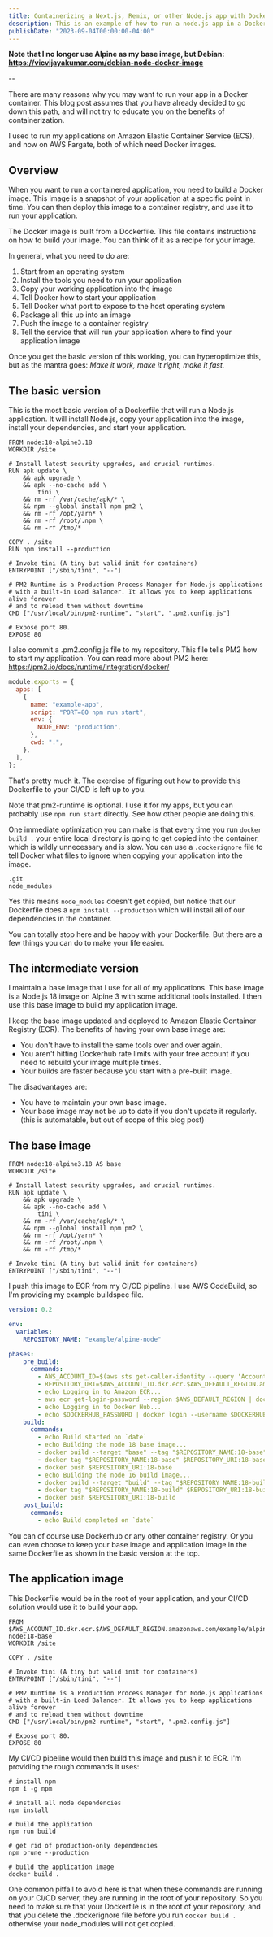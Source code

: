 ```yaml
---
title: Containerizing a Next.js, Remix, or other Node.js app with Docker
description: This is an example of how to run a node.js app in a Docker container.
publishDate: "2023-09-04T00:00:00-04:00"
---
```


**Note that I no longer use Alpine as my base image, but Debian: <https://vicvijayakumar.com/debian-node-docker-image>**

--

There are many reasons why you may want to run your app in a Docker container. This blog post assumes that you have already decided to go down this path, and will not try to educate you on the benefits of containerization.

I used to run my applications on Amazon Elastic Container Service (ECS), and now on AWS Fargate, both of which need Docker images.

## Overview

When you want to run a containered application, you need to build a Docker image. This image is a snapshot of your application at a specific point in time. You can then deploy this image to a container registry, and use it to run your application.

The Docker image is built from a Dockerfile. This file contains instructions on how to build your image. You can think of it as a recipe for your image.

In general, what you need to do are:

1. Start from an operating system
2. Install the tools you need to run your application
3. Copy your working application into the image
4. Tell Docker how to start your application
5. Tell Docker what port to expose to the host operating system
6. Package all this up into an image
7. Push the image to a container registry
8. Tell the service that will run your application where to find your application image

Once you get the basic version of this working, you can hyperoptimize this, but as the mantra goes: _Make it work, make it right, make it fast._

## The basic version

This is the most basic version of a Dockerfile that will run a Node.js application. It will install Node.js, copy your application into the image, install your dependencies, and start your application.

```plaintext:Dockerfile showLineNumbers
FROM node:18-alpine3.18
WORKDIR /site

# Install latest security upgrades, and crucial runtimes.
RUN apk update \
    && apk upgrade \
    && apk --no-cache add \
        tini \
    && rm -rf /var/cache/apk/* \
    && npm --global install npm pm2 \
    && rm -rf /opt/yarn* \
    && rm -rf /root/.npm \
    && rm -rf /tmp/*

COPY . /site
RUN npm install --production

# Invoke tini (A tiny but valid init for containers)
ENTRYPOINT ["/sbin/tini", "--"]

# PM2 Runtime is a Production Process Manager for Node.js applications
# with a built-in Load Balancer. It allows you to keep applications alive forever
# and to reload them without downtime
CMD ["/usr/local/bin/pm2-runtime", "start", ".pm2.config.js"]

# Expose port 80.
EXPOSE 80
```

I also commit a .pm2.config.js file to my repository. This file tells PM2 how to start my application. You can read more about PM2 here: <https://pm2.io/docs/runtime/integration/docker/>

```plaintext:.pm2.config.js showLineNumbers
module.exports = {
  apps: [
    {
      name: "example-app",
      script: "PORT=80 npm run start",
      env: {
        NODE_ENV: "production",
      },
      cwd: ".",
    },
  ],
};
```

That's pretty much it. The exercise of figuring out how to provide this Dockerfile to your CI/CD is left up to you.

Note that pm2-runtime is optional. I use it for my apps, but you can probably use `npm run start` directly. See how other people are doing this.

One immediate optimization you can make is that every time you run `docker build .` your entire local directory is going to get copied into the container, which is wildly unnecessary and is slow. You can use a `.dockerignore` file to tell Docker what files to ignore when copying your application into the image.

```plaintext:.dockerignore showLineNumbers
.git
node_modules
```

Yes this means `node_modules` doesn't get copied, but notice that our Dockerfile does a `npm install --production` which will install all of our dependencies in the container.

You can totally stop here and be happy with your Dockerfile. But there are a few things you can do to make your life easier.

## The intermediate version

I maintain a base image that I use for all of my applications. This base image is a Node.js 18 image on Alpine 3 with some additional tools installed. I then use this base image to build my application image.

I keep the base image updated and deployed to Amazon Elastic Container Registry (ECR). The benefits of having your own base image are:

- You don't have to install the same tools over and over again.
- You aren't hitting Dockerhub rate limits with your free account if you need to rebuild your image multiple times.
- Your builds are faster because you start with a pre-built image.

The disadvantages are:

- You have to maintain your own base image.
- Your base image may not be up to date if you don't update it regularly. (this is automatable, but out of scope of this blog post)

## The base image

```plaintext:Dockerfile showLineNumbers
FROM node:18-alpine3.18 AS base
WORKDIR /site

# Install latest security upgrades, and crucial runtimes.
RUN apk update \
    && apk upgrade \
    && apk --no-cache add \
        tini \
    && rm -rf /var/cache/apk/* \
    && npm --global install npm pm2 \
    && rm -rf /opt/yarn* \
    && rm -rf /root/.npm \
    && rm -rf /tmp/*

# Invoke tini (A tiny but valid init for containers)
ENTRYPOINT ["/sbin/tini", "--"]
```

I push this image to ECR from my CI/CD pipeline. I use AWS CodeBuild, so I'm providing my example buildspec file.

```plaintext:buildspec.yml showLineNumbers
version: 0.2

env:
  variables:
    REPOSITORY_NAME: "example/alpine-node"

phases:
    pre_build:
      commands:
        - AWS_ACCOUNT_ID=$(aws sts get-caller-identity --query 'Account' --output text)
        - REPOSITORY_URI=$AWS_ACCOUNT_ID.dkr.ecr.$AWS_DEFAULT_REGION.amazonaws.com/$REPOSITORY_NAME
        - echo Logging in to Amazon ECR...
        - aws ecr get-login-password --region $AWS_DEFAULT_REGION | docker login --username AWS --password-stdin $REPOSITORY_URI
        - echo Logging in to Docker Hub...
        - echo $DOCKERHUB_PASSWORD | docker login --username $DOCKERHUB_USERNAME --password-stdin
    build:
      commands:
        - echo Build started on `date`
        - echo Building the node 18 base image...
        - docker build --target "base" --tag "$REPOSITORY_NAME:18-base" 16
        - docker tag "$REPOSITORY_NAME:18-base" $REPOSITORY_URI:18-base
        - docker push $REPOSITORY_URI:18-base
        - echo Building the node 16 build image...
        - docker build --target "build" --tag "$REPOSITORY_NAME:18-build" 16
        - docker tag "$REPOSITORY_NAME:18-build" $REPOSITORY_URI:18-build
        - docker push $REPOSITORY_URI:18-build
    post_build:
      commands:
        - echo Build completed on `date`
```

You can of course use Dockerhub or any other container registry. Or you can even choose to keep your base image and application image in the same Dockerfile as shown in the basic version at the top.

## The application image

This Dockerfile would be in the root of your application, and your CI/CD solution would use it to build your app.

```plaintext:Dockerfile showLineNumbers
FROM $AWS_ACCOUNT_ID.dkr.ecr.$AWS_DEFAULT_REGION.amazonaws.com/example/alpine-node:18-base
WORKDIR /site

COPY . /site

# Invoke tini (A tiny but valid init for containers)
ENTRYPOINT ["/sbin/tini", "--"]

# PM2 Runtime is a Production Process Manager for Node.js applications
# with a built-in Load Balancer. It allows you to keep applications alive forever
# and to reload them without downtime
CMD ["/usr/local/bin/pm2-runtime", "start", ".pm2.config.js"]

# Expose port 80.
EXPOSE 80
```

My CI/CD pipeline would then build this image and push it to ECR. I'm providing the rough commands it uses:

```plaintext
# install npm
npm i -g npm

# install all node dependencies
npm install

# build the application
npm run build

# get rid of production-only dependencies
npm prune --production

# build the application image
docker build .
```

One common pitfall to avoid here is that when these commands are running on your CI/CD server, they are running in the root of your repository. So you need to make sure that your Dockerfile is in the root of your repository, and that you delete the .dockerignore file before you run `docker build .` otherwise your node_modules will not get copied.
